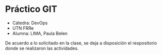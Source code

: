 # Práctico GIT
* Cátedra: DevOps
* UTN FRRe
* Alumna: LIMA, Paula Belen

De acuerdo a lo solicitado en la clase, se deja a disposición el respositorio donde se realizaron las actividades. 
